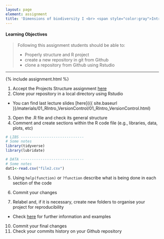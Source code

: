```yaml
---
layout: page
element: assignment
title: 'Dimensions of biodiversity I <br> <span style="color:gray">Intro to R and version control</span>'            
---
```


#### Learning Objectives

> Following this assignment students should be able to:
>
> - Properly structure and R project
> - create a new repository in git from Github
> - clone a repository from Github using Rstudio

****

{% include assignment.html %}

1. Accept the Projects Structure assignment [here](https://classroom.github.com/a/8fd7EBJj)
2. Clone your repository in a local directory using Rstudio
  - You can find last lecture slides [here]({{ site.baseurl }}/materials/01_RIntro_VersionControl/01_RIntro_VersionControl.html)
3. Open the .R file and check its general structure
4. Comment and create sections within the R code file (e.g., libraries, data, plots, etc)

```r
# LIBS -----------------------------
# Some notes
library(tidyverse)
library(lubridate)

# DATA -----------------------------
# Some notes
dat1<-read.csv("file2.csv")
```

5. Using ``help(function)`` or ``?function`` describe what is being done in each section of the code

6. Commit your changes

9. Relabel and, if it is necessary, create new folders to organise your project for reproducibility
  * Check [here](http://www.datacarpentry.org/semester-biology/materials/project-structure/) for further information and examples
10. Commit your final changes
11. Check your commits history on your Github repository
